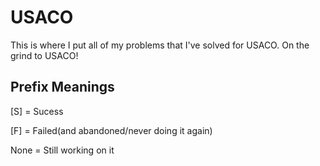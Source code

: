 # USACO

This is where I put all of my problems that I've solved for USACO.
On the grind to USACO!

## Prefix Meanings

[S] = Sucess

[F] = Failed(and abandoned/never doing it again)

None = Still working on it
